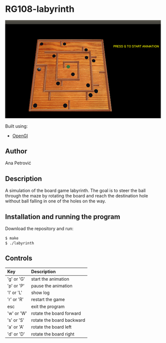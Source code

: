 # RG108-labyrinth

 ![Game appearance](/screenshot/sc11.png)

Built using:
* [OpenGl](https://www.opengl.org/resources/libraries/glut/)

 ## Author
  Ana Petrović

 ## Description
A simulation of the board game labyrinth. The goal is to steer the ball through the maze by rotating the board and reach the destination hole without ball falling in one of the holes on the way.  

 ## Installation and running the program
 Download the repository and run:
 ```
 $ make
 $ ./labyrinth
 ```

 ## Controls
 | **Key** | **Description** |
 | :---  | :--- |
 | 'g' or 'G' | start the animation |
 | 'p' or 'P' | pause the animation |
 | 'l' or 'L' | show log |
 | 'r' or 'R' | restart the game |
 | esc | exit the program |
 | 'w' or 'W' | rotate the board forward |
 | 's' or 'S' | rotate the board backward |
 | 'a' or 'A' | rotate the board left |
 | 'd' or 'D' | rotate the board right |
